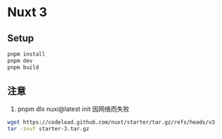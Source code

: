 # Nuxt 3

## Setup

```bash
pnpm install
pnpm dev
pnpm build
```

## 注意

1. pnpm dlx nuxi@latest init 因网络而失败

```bash
wget https://codeload.github.com/nuxt/starter/tar.gz/refs/heads/v3
tar -zxvf starter-3.tar.gz
```

